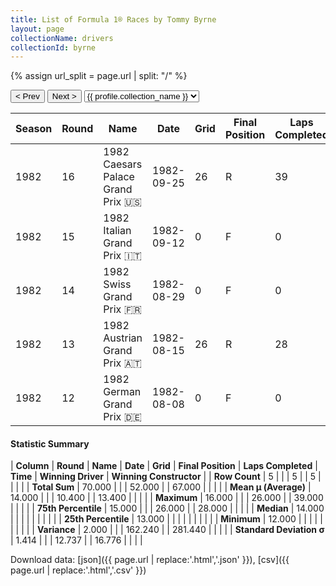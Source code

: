```yaml
---
title: List of Formula 1® Races by Tommy Byrne
layout: page
collectionName: drivers
collectionId: byrne
---
```


{% assign url_split = page.url | split: "/" %}
<div id="collection-navigation">
<button onclick="selector.options[selector.selectedIndex-1].value && (window.location = selector.options[selector.selectedIndex-1].value);">&lt; Prev</button>
<button onclick="selector.options[selector.selectedIndex+1].value && (window.location = selector.options[selector.selectedIndex+1].value);">Next &gt;</button>
<select id="selector" onchange="this.options[this.selectedIndex].value && (window.location = this.options[this.selectedIndex].value);">
  {% for collectionId in site.data[page.collectionName].refs %}
    {% if collectionId == page.collectionId %}
      {% assign selected = "selected" %}
    {% else %}
      {% assign selected = "" %}
    {% endif %}
    {% assign profile = site.data[page.collectionName][collectionId].profile %}
    <option value="/f1/{{ page.collectionName }}/{{ collectionId }}/{{ url_split[4] }}" {{ selected }}>{{ profile.collection_name }}</option>
  {% endfor %}
</select>
</div>

| Season | Round | Name | Date | Grid | Final Position | Laps Completed | Time | Winning Driver | Winning Constructor |
|--|--|--|--|--|--|--|--|--|--|
| 1982 | 16 | 1982 Caesars Palace Grand Prix 🇺🇸 | 1982-09-25 | 26 | R | 39 |   | Michele Alboreto 🇮🇹 | Tyrrell 🇬🇧 |
| 1982 | 15 | 1982 Italian Grand Prix 🇮🇹 | 1982-09-12 | 0 | F | 0 |   | René Arnoux 🇫🇷 | Renault 🇫🇷 |
| 1982 | 14 | 1982 Swiss Grand Prix 🇫🇷 | 1982-08-29 | 0 | F | 0 |   | Keke Rosberg 🇫🇮 | Williams 🇬🇧 |
| 1982 | 13 | 1982 Austrian Grand Prix 🇦🇹 | 1982-08-15 | 26 | R | 28 |   | Elio de Angelis 🇮🇹 | Team Lotus 🇬🇧 |
| 1982 | 12 | 1982 German Grand Prix 🇩🇪 | 1982-08-08 | 0 | F | 0 |   | Patrick Tambay 🇫🇷 | Ferrari 🇮🇹 |

#### Statistic Summary

| **Column** | **Round** | **Name** | **Date** | **Grid** | **Final Position** | **Laps Completed** | **Time** | **Winning Driver** | **Winning Constructor** |
| **Row Count** | 5 |  |  | 5 |  | 5 |  |  |  |
| **Total Sum** | 70.000 |  |  | 52.000 |  | 67.000 |  |  |  |
| **Mean μ (Average)** | 14.000 |  |  | 10.400 |  | 13.400 |  |  |  |
| **Maximum** | 16.000 |  |  | 26.000 |  | 39.000 |  |  |  |
| **75th Percentile** | 15.000 |  |  | 26.000 |  | 28.000 |  |  |  |
| **Median** | 14.000 |  |  |  |  |  |  |  |  |
| **25th Percentile** | 13.000 |  |  |  |  |  |  |  |  |
| **Minimum** | 12.000 |  |  |  |  |  |  |  |  |
| **Variance** | 2.000 |  |  | 162.240 |  | 281.440 |  |  |  |
| **Standard Deviation σ** | 1.414 |  |  | 12.737 |  | 16.776 |  |  |  |

Download data: [json]({{ page.url | replace:'.html','.json' }}), [csv]({{ page.url | replace:'.html','.csv' }})
